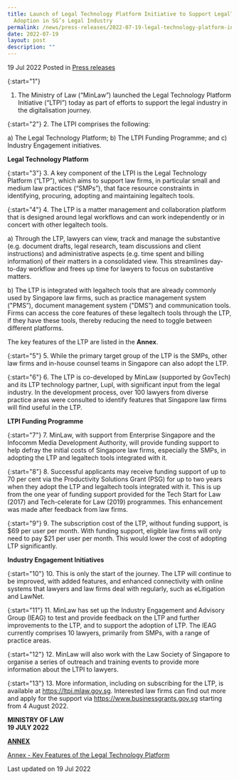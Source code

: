 ```yaml
---
title: Launch of Legal Technology Platform Initiative to Support LegalTech
  Adoption in SG’s Legal Industry
permalink: /news/press-releases/2022-07-19-legal-technology-platform-initiative-launch
date: 2022-07-19
layout: post
description: ""
---
```

19 Jul 2022 Posted in [Press releases](/news/press-releases)

{:start="1"}
1. The Ministry of Law (“MinLaw”) launched the Legal Technology Platform Initiative (“LTPI”) today as part of efforts to support the legal industry in the digitalisation journey. 

{:start="2"}
2.	The LTPI comprises the following:

a)	The Legal Technology Platform; 
b)	The LTPI Funding Programme; and
c)	Industry Engagement initiatives. 

<b>Legal Technology Platform</b>

{:start="3"}
3.	A key component of the LTPI is the Legal Technology Platform (“LTP”), which aims to support law firms, in particular small and medium law practices (“SMPs”), that face resource constraints in identifying, procuring, adopting and maintaining legaltech tools. 
 
{:start="4"}
4.	The LTP is a matter management and collaboration platform that is designed around legal workflows and can work independently or in concert with other legaltech tools. 

a)	Through the LTP, lawyers can view, track and manage the substantive (e.g. document drafts, legal research, team discussions and client instructions) and administrative aspects (e.g. time spent and billing information) of their matters in a consolidated view. This streamlines day-to-day workflow and frees up time for lawyers to focus on substantive matters.

b)	The LTP is integrated with legaltech tools that are already commonly used by Singapore law firms, such as practice management system ("PMS”), document management system ("DMS”) and communication tools. Firms can access the core features of these legaltech tools through the LTP, if they have these tools, thereby reducing the need to toggle between different platforms. 

The key features of the LTP are listed in the <b>Annex</b>.

{:start="5"}
5.	While the primary target group of the LTP is the SMPs, other law firms and in-house counsel teams in Singapore can also adopt the LTP.

{:start="6"}
6.	The LTP is co-developed by MinLaw (supported by GovTech) and its LTP technology partner, Lupl, with significant input from the legal industry. In the development process, over 100 lawyers from diverse practice areas were consulted to identify features that Singapore law firms will find useful in the LTP.

<b>LTPI Funding Programme</b>
	
{:start="7"}
7.	MinLaw, with support from Enterprise Singapore and the Infocomm Media Development Authority, will provide funding support to help defray the initial costs of Singapore law firms, especially the SMPs, in adopting the LTP and legaltech tools integrated with it. 

{:start="8"}
8.	Successful applicants may receive funding support of up to 70 per cent via the Productivity Solutions Grant (PSG) for up to two years when they adopt the LTP and legaltech tools integrated with it. This is up from the one year of funding support provided for the Tech Start for Law (2017) and Tech-celerate for Law (2019) programmes. This enhancement was made after feedback from law firms. 

{:start="9"}
9.	The subscription cost of the LTP, without funding support, is $69 per user per month. With funding support, eligible law firms will only need to pay $21 per user per month. This would lower the cost of adopting LTP significantly. 

<b>Industry Engagement Initiatives</b>

{:start="10"}
10.	This is only the start of the journey. The LTP will continue to be improved, with added features, and enhanced connectivity with online systems that lawyers and law firms deal with regularly, such as eLitigation and LawNet.

{:start="11"}
11.	MinLaw has set up the Industry Engagement and Advisory Group (IEAG) to test and provide feedback on the LTP and further improvements to the LTP, and to support the adoption of LTP. The IEAG currently comprises 10 lawyers, primarily from SMPs, with a range of practice areas.  

{:start="12"}
12.	MinLaw will also work with the Law Society of Singapore to organise a series of outreach and training events to provide more information about the LTPI to lawyers. 

{:start="13"}
13.	More information, including on subscribing for the LTP, is available at https://ltpi.mlaw.gov.sg. Interested law firms can find out more and apply for the support via https://www.businessgrants.gov.sg starting from 4 August 2022.



**MINISTRY OF LAW**
<br>**19 JULY 2022**


**<u>ANNEX</u>**

[Annex - Key Features of the Legal Technology Platform](/files/news/press-releases/2022/01/Annex_LTP_key_features.pdf)<br>



<p class="right-side-updated">Last updated on 19 Jul 2022</p>